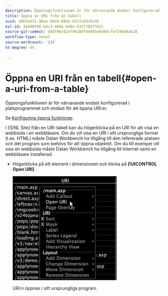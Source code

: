 ```yaml
---
description: Öppningsfunktionen är för närvarande endast konfigurerad i platsprogrammet och endast för att öppna URI:er.
title: Öppna en URI från en tabell
uuid: d863e621-96ae-4dc0-80ab-621fa2019c4b
exl-id: 3e498786-b9c3-40da-9d0e-5337783f782c
source-git-commit: d9df90242ef96188f4e4b5e6d04cfef196b0a628
workflow-type: tm+mt
source-wordcount: '131'
ht-degree: 0%

---
```


# Öppna en URI från en tabell{#open-a-uri-from-a-table}

Öppningsfunktionen är för närvarande endast konfigurerad i platsprogrammet och endast för att öppna URI:er.

Se [Konfigurera öppna funktioner](../../../../home/c-get-started/c-intf-anlys-ftrs/c-config-open-funct.md#concept-854e6dc8bef34e6aa4ccfb7a8929af4d).

I [!DNL Site] från en URI-tabell kan du högerklicka på en URI för att visa en webbsida i en webbläsare. Om du vill visa en URI i sitt ursprungliga format (t.ex. HTML) måste Datan Workbench ha tillgång till den refererade platsen och det program som behövs för att öppna objektet. Om du till exempel vill visa en webbsida måste Datan Workbench ha tillgång till Internet samt en webbläsare installerad.

* Högerklicka på ett element i dimensionen och klicka på **[!UICONTROL Open URI]**.

   ![](assets/mnu_Table_OpenURI.png)

   URI:n öppnas i sitt ursprungliga program.
